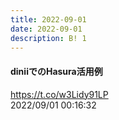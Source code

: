 ```yaml
---
title: 2022-09-01
date: 2022-09-01
description: B! 1
---
```


#### diniiでのHasura活用例
https://t.co/w3Lidy91LP<br>
2022/09/01 00:16:32<br>


